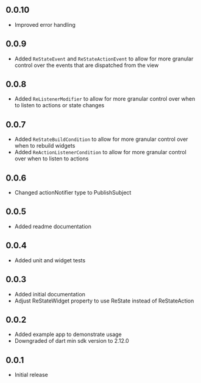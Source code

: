 ## 0.0.10
* Improved error handling

## 0.0.9
* Added `ReStateEvent` and `ReStateActionEvent` to allow for more granular control over the events that are dispatched from the view

## 0.0.8
* Added `ReListenerModifier` to allow for more granular control over when to listen to actions or state changes

## 0.0.7
* Added `ReStateBuildCondition` to allow for more granular control over when to rebuild widgets
* Added `ReActionListenerCondition` to allow for more granular control over when to listen to actions

## 0.0.6
* Changed actionNotifier type to PublishSubject

## 0.0.5
* Added readme documentation

## 0.0.4
* Added unit and widget tests

## 0.0.3
* Added initial documentation
* Adjust ReStateWidget property to use ReState instead of ReStateAction

## 0.0.2
* Added example app to demonstrate usage
* Downgraded of dart min sdk version to 2.12.0

## 0.0.1
* Initial release
